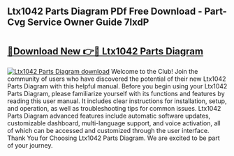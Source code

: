 ## Ltx1042 Parts Diagram PDf Free Download - Part-Cvg Service Owner Guide 7lxdP

# <h2><a href="http://dfttbjc.blite.top/?on=Ltx1042+Parts+Diagram">🔗Download New 👉🔴 Ltx1042 Parts Diagram</a></h2>

[![Ltx1042 Parts Diagram download](https://i.imgur.com/lujVjoI.png)](http://dfttbjc.blite.top/?on=Ltx1042+Parts+Diagram)
Welcome to the Club! Join the community of users who have discovered the potential of their new Ltx1042 Parts Diagram with this helpful manual. Before you begin using your Ltx1042 Parts Diagram, please familiarize yourself with its functions and features by reading this user manual. It includes clear instructions for installation, setup, and operation, as well as troubleshooting tips for common issues. Ltx1042 Parts Diagram advanced features include automatic software updates, customizable dashboard, multi-language support, and voice activation, all of which can be accessed and customized through the user interface. Thank You for Choosing Ltx1042 Parts Diagram. We are excited to be part of your journey.
